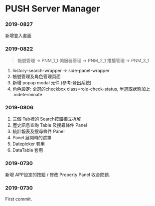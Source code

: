 # PUSH Server Manager

### 2019-0827 #
新增登入畫面

### 2019-0822 #

> 帳號管理 -> PNM_1_1
> 伺服器管理 -> PNM_2_1
> 推播管理 -> PNM_3_1

1. history-search-wrapper -> side-panel-wrapper
2. 帳號管理及角色管理頁面
3. 新增 popup modal 元件 (參考:登出系統)
4. 角色設定: 全選的checkbox class=role-check-status, 半選取狀態加上 .indeterminate

### 2019-0806 #
1. 三個 Tab裡的 Search按鈕獨立拆解
2. 歷史訊息查詢 Table 及搜尋條件 Panel
3. 統計報表及搜尋條件 Panel
4. Panel 展開時的遮罩
5. Datepicker 套用
6. DataTable 套用

### 2019-0730 #
新增 APP設定的按鈕 / 修改 Property Panel 收合問題.

### 2019-0730 #
First commit.